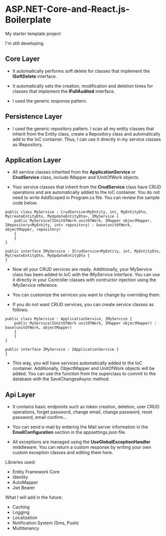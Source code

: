 # ASP.NET-Core-and-React.js-Boilerplate

My starter template project

I'm still developing

## Core Layer

- It automatically performs soft delete for classes that implement the **ISoftDelete** interface.

- It automatically sets the creation, modification and deletion times for classes that implement the **IFullAudited** interface.

- I used the generic response pattern.

## Persistence Layer

- I used the generic repository pattern. I scan all my entity classes that inherit from the Entity class, create a Repository class and automatically add to the IoC container. Thus, I can use it directly in my service classes as IRepository<TEntity>.

## Application Layer

- All service classes inherited from the **ApplicationService** or **CrudService** class, include IMapper and IUnitOfWork objects.

- Your service classes that inherit from the **CrudService** class have CRUD operations and are automatically added to the IoC container. You do not need to write AddScoped in Program.cs file. You can review the sample code below.

```
public class MyService : CrudService<MyEntity, int, MyEntityDto, MyCreateEntityDto, MyUpdateEntityDto>, IMyService {
    public MyService(IUnitOfWork unitOfWork, IMapper objectMapper, IRepository<MyEntity, int> repository) : base(unitOfWork, objectMapper, repository)
    {
    }
}

public interface IMyService : ICrudService<MyEntity, int, MyEntityDto, MyCreateEntityDto, MyUpdateEntityDto {
}
```

- Now all your CRUD services are ready. Additionally, your MyService class has been added to IoC with the IMyService interface. You can use it directly in your Controller classes with contructor injection using the IMyService reference.

- You can customize the services you want to change by overriding them.

- If you do not want CRUD services, you can create service classes as follows.

```
public class MyService : ApplicationService, IMyService {
    public MyService(IUnitOfWork unitOfWork, IMapper objectMapper) : base(unitOfWork, objectMapper)
    {
    }
}

public interface IMyService : IApplicationService {
}
```

- This way, you will have services automatically added to the IoC container. Additionally, ObjectMapper and UnitOfWork objects will be added. You can use the function from the superclass to commit to the database with the SaveChangesAsync method.

## Api Layer

- It contains basic endpoints such as token creation, deletion, user CRUD operations, forget password, change email, change password, reset password, email confirm...

- You can send e-mail by entering the Mail server information in the **EmailConfiguration** section in the appsettings.json file.

- All exceptions are managed using the **UseGlobalExceptionHandler** middleware. You can return a custom response by writing your own custom exception classes and editing them here.

Libraries used:

- Entity Framework Core
- Identity
- AutoMapper
- Jwt Bearer

What I will add in the future:

- Caching
- Logging
- Localization
- Notification System (Sms, Push)
- Multitenancy
